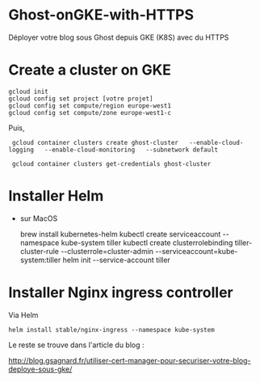 # Ghost-onGKE-with-HTTPS
Déployer votre blog sous Ghost depuis GKE (K8S) avec du HTTPS

# Create a cluster on GKE

    gcloud init
    gcloud config set project [votre projet]
    gcloud config set compute/region europe-west1
    gcloud config set compute/zone europe-west1-c

Puis, 

     gcloud container clusters create ghost-cluster   --enable-cloud-logging   --enable-cloud-monitoring   --subnetwork default
     
     gcloud container clusters get-credentials ghost-cluster
     
# Installer Helm 

- sur MacOS

    brew install kubernetes-helm
    kubectl create serviceaccount --namespace kube-system tiller
    kubectl create clusterrolebinding tiller-cluster-rule --clusterrole=cluster-admin --serviceaccount=kube-system:tiller
    helm init --service-account tiller
    
# Installer Nginx ingress controller

Via Helm

    helm install stable/nginx-ingress --namespace kube-system
    
Le reste se trouve dans l'article du blog : 

http://blog.gsagnard.fr/utiliser-cert-manager-pour-securiser-votre-blog-deploye-sous-gke/
    
